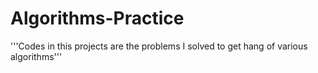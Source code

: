 # Algorithms-Practice
 
'''Codes in this projects are the problems I solved to get hang of various algorithms''' 
